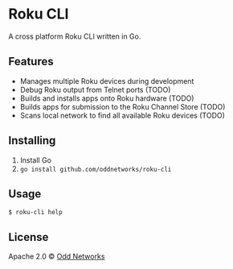 # Roku CLI

A cross platform Roku CLI written in Go.

## Features

- Manages multiple Roku devices during development
- Debug Roku output from Telnet ports (TODO)
- Builds and installs apps onto Roku hardware (TODO)
- Builds apps for submission to the Roku Channel Store (TODO)
- Scans local network to find all available Roku devices (TODO)

## Installing

1. Install Go
2. `go install github.com/oddnetworks/roku-cli`

## Usage

```
$ roku-cli help
```

## License

Apache 2.0 © [Odd Networks](http://oddnetworks.com)